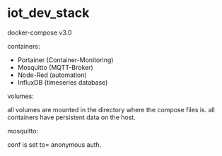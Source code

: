 # iot_dev_stack

docker-compose v3.0

containers:
  - Portainer (Container-Monitoring)
  - Mosquitto (MQTT-Broker)
  - Node-Red  (automation)
  - InfluxDB  (timeseries database)

volumes:

all volumes are mounted in the directory where the compose files is.
all containers have persistent data on the host.

mosquitto:

conf is set to= anonymous auth.
